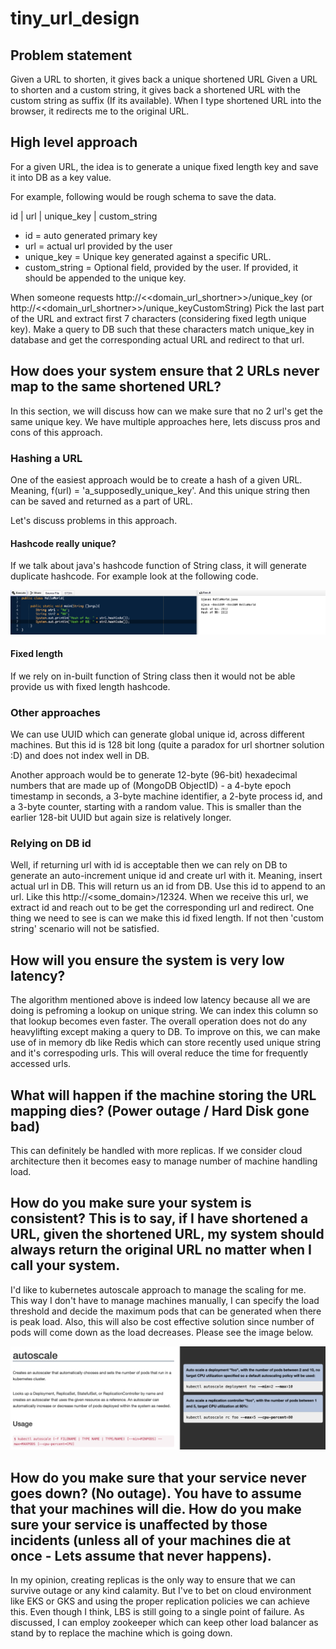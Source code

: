 # tiny_url_design

## Problem statement
Given a URL to shorten, it gives back a unique shortened URL
Given a URL to shorten and a custom string, it gives back a shortened URL with the custom string as suffix (If its available).
When I type shortened URL into the browser, it redirects me to the original URL.


## High level approach
For a given URL, the idea is to generate a unique fixed length key and save it into DB as a key value.

For example, following would be rough schema to save the data.

id | url | unique_key | custom_string

- id = auto generated primary key
- url = actual url provided by the user
- unique_key = Unique key generated against a specific URL.
- custom_string = Optional field, provided by the user. If provided, it should be appended to the unique key.

When someone requests http://<<domain_url_shortner>>/unique_key (or http://<<domain_url_shortner>>/unique_keyCustomString)
Pick the last part of the URL and extract first 7 characters (considering fixed legth unique key). Make a query to DB such that these characters match unique_key 
in database and get the corresponding actual URL and redirect to that url.


## How does your system ensure that 2 URLs never map to the same shortened URL?
In this section, we will discuss how can we make sure that no 2 url's get the same unique key.
We have multiple approaches here, lets discuss pros and cons of this approach.

### Hashing a URL
One of the easiest approach would be to create a hash of a given URL. Meaning, f(url) = 'a_supposedly_unique_key'.
And this unique string then can be saved and returned as a part of URL.

Let's discuss problems in this approach.
#### Hashcode really unique?
If we talk about java's hashcode function of String class, it will generate duplicate hashcode.
For example look at the following code.

<img src="hashcode_collision.png">

#### Fixed length
If we rely on in-built function of String class then it would not be able provide us with fixed length hashcode.


### Other approaches
We can use UUID which can generate global unique id, across different machines. But this id is 128 bit long (quite a paradox for url shortner solution :D) and does not index well in DB.

Another approach would be to generate 12-byte (96-bit) hexadecimal numbers that are made up of (MongoDB ObjectID) -
a 4-byte epoch timestamp in seconds,
a 3-byte machine identifier,
a 2-byte process id, and
a 3-byte counter, starting with a random value.
This is smaller than the earlier 128-bit UUID but again size is relatively longer.

### Relying on DB id
Well, if returning url with id is acceptable then we can rely on DB to generate an auto-increment unique id and create url with it. Meaning, insert actual url in DB. This will return us an id from DB. Use this id to append to an url. Like this http://<some_domain>/12324.
When we receive this url, we extract id and reach out to be get the corresponding url and redirect.
One thing we need to see is can we make this id fixed length. If not then 'custom string' scenario will not be satisfied.

## How will you ensure the system is very low latency?
The algorithm mentioned above is indeed low latency because all we are doing is pefroming a lookup on unique string. We can index this column so that lookup becomes even faster. The overall operation does not do any heavylifting except making a query to DB. To improve on this, we can make use of in memory db like Redis which can store recently used unique string and it's correspoding urls. This will overal reduce the time for frequently accessed urls.

## What will happen if the machine storing the URL mapping dies? (Power outage / Hard Disk gone bad)
This can definitely be handled with more replicas. If we consider cloud architecture then it becomes easy to manage number of machine handling load.


## How do you make sure your system is consistent? This is to say, if I have shortened a URL, given the shortened URL, my system should always return the original URL no matter when I call your system.
I'd like to kubernetes autoscale approach to manage the scaling for me. This way I don't have to manage machines manually, I can specify the load threshold and decide the maximum pods that can be generated when there is peak load. Also, this will also be cost effective solution since number of pods will come down as the load decreases.
Please see the image below.

<img src="k8s_autoscale.png">

## How do you make sure that your service never goes down? (No outage). You have to assume that your machines will die. How do you make sure your service is unaffected by those incidents (unless all of your machines die at once - Lets assume that never happens).
In my opinion, creating replicas is the only way to ensure that we can survive outage or any kind calamity. But I've to bet on cloud environment like EKS or GKS and using the proper replication policies we can achieve this.
Even though I think, LBS is still going to a single point of failure. As discussed, I can employ zookeeper which can keep other load balancer as stand by to replace the machine which is going down.


